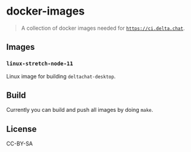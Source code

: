 # docker-images

> A collection of docker images needed for [`https://ci.delta.chat`](https://ci.delta.chat/blue).

## Images

### `linux-stretch-node-11`

Linux image for building `deltachat-desktop`.

## Build

Currently you can build and push all images by doing `make`.

## License

CC-BY-SA
